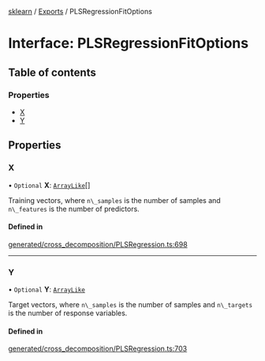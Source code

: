 [sklearn](../readme.md) / [Exports](../modules.md) / PLSRegressionFitOptions

# Interface: PLSRegressionFitOptions

## Table of contents

### Properties

- [X](PLSRegressionFitOptions.md#x)
- [Y](PLSRegressionFitOptions.md#y)

## Properties

### X

• `Optional` **X**: [`ArrayLike`](../modules.md#arraylike)[]

Training vectors, where `n\_samples` is the number of samples and `n\_features` is the number of predictors.

#### Defined in

[generated/cross_decomposition/PLSRegression.ts:698](https://github.com/transitive-bullshit/scikit-learn-ts/blob/367336a/packages/sklearn/src/generated/cross_decomposition/PLSRegression.ts#L698)

___

### Y

• `Optional` **Y**: [`ArrayLike`](../modules.md#arraylike)

Target vectors, where `n\_samples` is the number of samples and `n\_targets` is the number of response variables.

#### Defined in

[generated/cross_decomposition/PLSRegression.ts:703](https://github.com/transitive-bullshit/scikit-learn-ts/blob/367336a/packages/sklearn/src/generated/cross_decomposition/PLSRegression.ts#L703)
